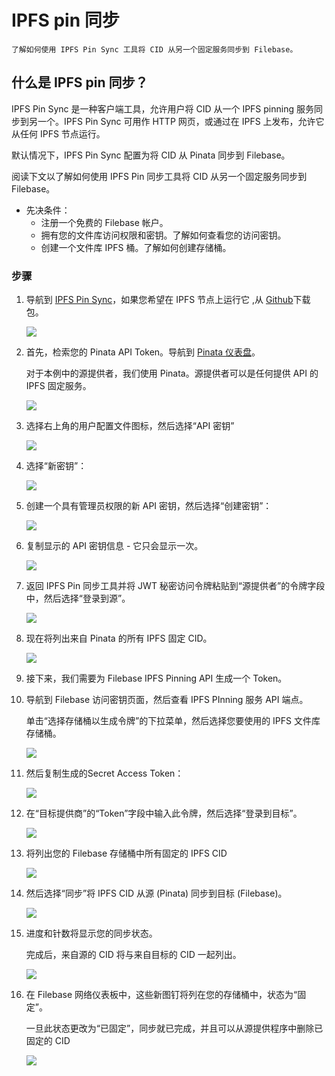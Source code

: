 # IPFS pin 同步
	了解如何使用 IPFS Pin Sync 工具将 CID 从另一个固定服务同步到 Filebase。
## 什么是 IPFS pin 同步？
IPFS Pin Sync 是一种客户端工具，允许用户将 CID 从一个 IPFS pinning 服务同步到另一个。IPFS Pin Sync 可用作 HTTP 网页，或通过在 IPFS 上发布，允许它从任何 IPFS 节点运行。

默认情况下，IPFS Pin Sync 配置为将 CID 从 Pinata 同步到 Filebase。

阅读下文以了解如何使用 IPFS Pin 同步工具将 CID 从另一个固定服务同步到 Filebase。

- 先决条件：
	- 注册一个免费的 Filebase 帐户。
	- 拥有您的文件库访问权限和密钥。了解如何查看您的访问密钥。
	- 创建一个文件库 IPFS 桶。了解如何创建存储桶。

### 步骤
1. 导航到 [IPFS Pin Sync](https://filebase.github.io/ipfs-pin-sync/)，如果您希望在 IPFS 节点上运行它 ,从 [Github](https://github.com/filebase/ipfs-pin-sync)下载包。

	![](./pic/Filebase7.png)
2. 首先，检索您的 Pinata API Token。导航到 [Pinata 仪表盘](https://app.pinata.cloud/pinmanager)。


	对于本例中的源提供者，我们使用 Pinata。源提供者可以是任何提供 API 的 IPFS 固定服务。
	
	![](./pic/Pinata.webp)
3. 选择右上角的用户配置文件图标，然后选择“API 密钥”

	![](./pic/Pinata1.webp)
4. 选择“新密钥”：

	![](./pic/Pinata2.webp)
5. 创建一个具有管理员权限的新 API 密钥，然后选择“创建密钥”：

	![](./pic/Pinata3.webp)
6. 复制显示的 API 密钥信息 - 它只会显示一次。

	![](./pic/Pinata4.webp)
7. 返回 IPFS Pin 同步工具并将 JWT 秘密访问令牌粘贴到“源提供者”的令牌字段中，然后选择“登录到源”。

	![](./pic/sync.png)
8. 现在将列出来自 Pinata 的所有 IPFS 固定 CID。

	![](./pic/sync1.png)
9. 接下来，我们需要为 Filebase IPFS Pinning API 生成一个 Token。
10. 导航到 Filebase 访问密钥页面，然后查看 IPFS PInning 服务 API 端点。
	
	 单击“选择存储桶以生成令牌”的下拉菜单，然后选择您要使用的 IPFS 文件库存储桶。
	
	![](./pic/keypage.png)
11. 然后复制生成的Secret Access Token：

	![](./pic/keypage1.png)
12. 在“目标提供商”的“Token”字段中输入此令牌，然后选择“登录到目标”。

	![](./pic/sync2.png)
13. 将列出您的 Filebase 存储桶中所有固定的 IPFS CID

	![](./pic/sync3.png)
14. 然后选择“同步”将 IPFS CID 从源 (Pinata) 同步到目标 (Filebase)。

	![](./pic/sync4.png)
15. 进度和针数将显示您的同步状态。

	完成后，来自源的 CID 将与来自目标的 CID 一起列出。

	![](./pic/sync5.png)
16. 在 Filebase 网络仪表板中，这些新图钉将列在您的存储桶中，状态为“固定”。

	一旦此状态更改为“已固定”，同步就已完成，并且可以从源提供程序中删除已固定的 CID
	
	![](./pic/Filebase8.png)